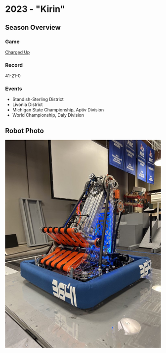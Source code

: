 # 2023 - "Kirin"

## Season Overview

### Game

[Charged Up](https://youtu.be/0zpflsYc4PA?si=-IxsQ7UZ5Cv4tJkP)

### Record

41-21-0

### Events

- Standish-Sterling District
- Livonia District
- Michigan State Championship, Aptiv Division
- World Championship, Daly Division

## Robot Photo

![alt text](Media/2023_Robot.png)
